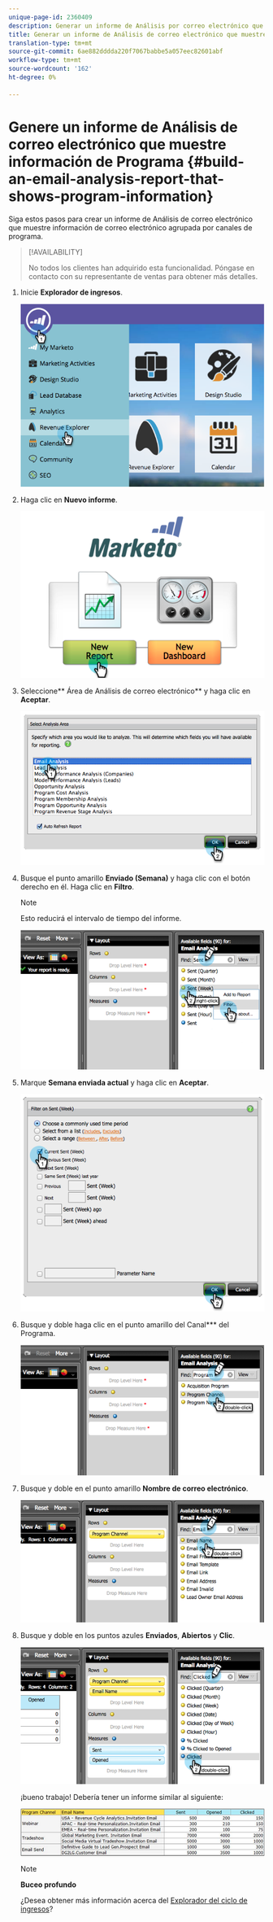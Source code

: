 ```yaml
---
unique-page-id: 2360409
description: Generar un informe de Análisis por correo electrónico que muestre información de Programa - Documentos de marketing - Documentación del producto
title: Generar un informe de Análisis de correo electrónico que muestre información de Programa
translation-type: tm+mt
source-git-commit: 6ae882dddda220f7067babbe5a057eec82601abf
workflow-type: tm+mt
source-wordcount: '162'
ht-degree: 0%

---
```



# Genere un informe de Análisis de correo electrónico que muestre información de Programa {#build-an-email-analysis-report-that-shows-program-information}

Siga estos pasos para crear un informe de Análisis de correo electrónico que muestre información de correo electrónico agrupada por canales de programa.

>[!AVAILABILITY]
>
>
>No todos los clientes han adquirido esta funcionalidad. Póngase en contacto con su representante de ventas para obtener más detalles.

1. Inicie **Explorador de ingresos**.

   ![](assets/image2014-9-17-19-3a42-3a26.png)

1. Haga clic en **Nuevo informe**.

   ![](assets/image2014-9-17-19-3a42-3a32.png)

1. Seleccione** Área de Análisis de correo electrónico** y haga clic en **Aceptar**.

   ![](assets/image2014-9-17-19-3a43-3a20.png)

1. Busque el punto amarillo **Enviado (Semana)** y haga clic con el botón derecho en él. Haga clic en **Filtro**.

   >[!NOTE]
   >
   >Esto reducirá el intervalo de tiempo del informe.

   ![](assets/image2014-9-17-19-3a43-3a49.png)

1. Marque **Semana enviada actual** y haga clic en **Aceptar**.

   ![](assets/image2014-9-17-19-3a43-3a59.png)

1. Busque y doble haga clic en el punto amarillo del Canal*** del Programa.

   ![](assets/image2014-9-17-19-3a44-3a14.png)

1. Busque y doble en el punto amarillo **Nombre de correo electrónico**.

   ![](assets/image2014-9-17-19-3a44-3a34.png)

1. Busque y doble en los puntos azules **Enviados**, **Abiertos** y **Clic**.

   ![](assets/image2014-9-17-19-3a44-3a41.png)

   ¡bueno trabajo! Debería tener un informe similar al siguiente:

   ![](assets/image2014-9-17-19-3a45-3a1.png)

   >[!NOTE]
   >
   >**Buceo profundo**
   >
   >
   >¿Desea obtener más información acerca del [Explorador del ciclo de ingresos](https://docs.marketo.com/display/docs/revenue+cycle+analytics)?

